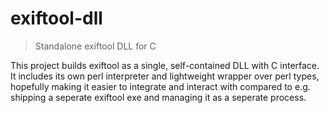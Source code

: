 # exiftool-dll
> Standalone exiftool DLL for C

This project builds exiftool as a single, self-contained DLL with C interface. It includes its own perl interpreter and lightweight wrapper over perl types, hopefully making it easier to integrate and interact with compared to e.g. shipping a seperate exiftool exe and managing it as a seperate process.

